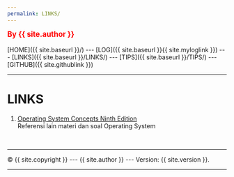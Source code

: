 ```yaml
---
permalink: LINKS/
---
```

<span style="color:red; font-weight:bold; font-size:larger;">By {{ site.author }}</span>
<br><br>
[HOME]({{ site.baseurl }}/) ---
[LOG]({{ site.baseurl }}{{ site.myloglink }}) ---
[LINKS]({{ site.baseurl }}/LINKS/) ---
[TIPS]({{ site.baseurl }}/TIPS/) ---
[GITHUB]({{ site.githublink }})
<br>
<hr>

# LINKS

1. [Operating System Concepts
Ninth Edition](https://www.os-book.com/OS9/index.html)<br>
Referensi lain materi dan soal Operating System


<br>
<hr>
&copy; {{ site.copyright }} --- {{ site.author }} --- Version: {{ site.version }}.
<hr>
<br>
